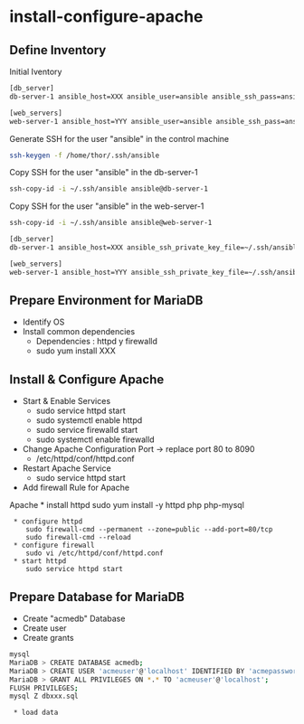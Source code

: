 # install-configure-apache

## Define Inventory

Initial Iventory

```bash
[db_server]
db-server-1 ansible_host=XXX ansible_user=ansible ansible_ssh_pass=ansible

[web_servers]
web-server-1 ansible_host=YYY ansible_user=ansible ansible_ssh_pass=ansible
```

Generate SSH for the user "ansible" in the control machine

```bash
ssh-keygen -f /home/thor/.ssh/ansible 
```

Copy SSH for the user "ansible" in the db-server-1

```bash
ssh-copy-id -i ~/.ssh/ansible ansible@db-server-1 
```

Copy SSH for the user "ansible" in the web-server-1

```bash
ssh-copy-id -i ~/.ssh/ansible ansible@web-server-1
```


```bash
[db_server]
db-server-1 ansible_host=XXX ansible_ssh_private_key_file=~/.ssh/ansible ansible_user=ansible mysql_service=mysqld mysql_port=3306 db_name=acmedb db_user=acmeuser db_password=acmepassword

[web_servers]
web-server-1 ansible_host=YYY ansible_ssh_private_key_file=~/.ssh/ansible ansible_user=ansible httpd_port=80 repository=https://github.com/ZZZ
```



## Prepare Environment for MariaDB

* Identify OS
* Install common dependencies
    * Dependencies : httpd y firewalld
    * sudo yum install XXX



## Install & Configure Apache

* Start & Enable Services
    * sudo service httpd start
    * sudo systemctl enable httpd
    * sudo service firewalld start
    * sudo systemctl enable firewalld
* Change Apache Configuration Port -> replace port 80 to 8090 
    * /etc/httpd/conf/httpd.conf
* Restart Apache Service
    * sudo service httpd start
* Add firewall Rule for Apache


Apache
	 * install httpd
	 	sudo yum install -y httpd php php-mysql

	 * configure httpd
	 	sudo firewall-cmd --permanent --zone=public --add-port=80/tcp
	 	sudo firewall-cmd --reload
	 * configure firewall
	 	sudo vi /etc/httpd/conf/httpd.conf
	 * start httpd
	 	sudo service httpd start


## Prepare Database for MariaDB

* Create "acmedb" Database
* Create user
* Create grants

```bash
mysql
MariaDB > CREATE DATABASE acmedb;
MariaDB > CREATE USER 'acmeuser'@'localhost' IDENTIFIED BY 'acmepassword'
MariaDB > GRANT ALL PRIVILEGES ON *.* TO 'acmeuser'@'localhost';
FLUSH PRIVILEGES;
mysql Z dbxxx.sql
```
     	
     * load data

